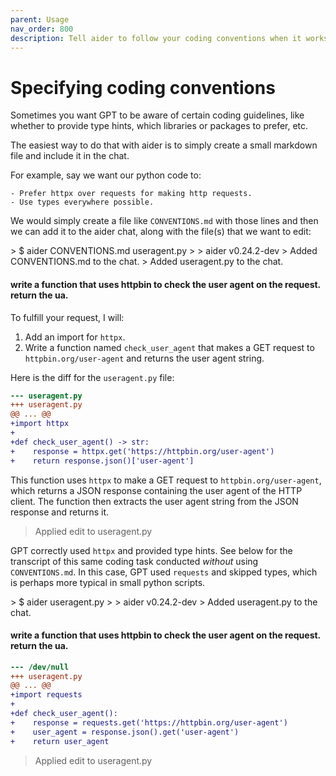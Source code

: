 ```yaml
---
parent: Usage
nav_order: 800
description: Tell aider to follow your coding conventions when it works on your code.
---
```

# Specifying coding conventions

Sometimes you want GPT to be aware of certain coding guidelines,
like whether to provide type hints, which libraries or packages
to prefer, etc.

The easiest way to do that with aider is to simply create
a small markdown file and include it in the chat.

For example, say we want our python code to:

```
- Prefer httpx over requests for making http requests.
- Use types everywhere possible.
```

We would simply create a file like `CONVENTIONS.md` with those lines
and then we can add it to the aider chat, along with the file(s)
that we want to edit:

<div class="chat-transcript" markdown="1">
> $ aider CONVENTIONS.md useragent.py  
>  
> aider v0.24.2-dev  
> Added CONVENTIONS.md to the chat.  
> Added useragent.py to the chat.  

#### write a function that uses httpbin to check the user agent on the request. return the ua.  

To fulfill your request, I will:

1. Add an import for `httpx`.
2. Write a function named `check_user_agent` that makes a GET request to `httpbin.org/user-agent` and returns the user agent string.

Here is the diff for the `useragent.py` file:

```diff
--- useragent.py
+++ useragent.py
@@ ... @@
+import httpx
+
+def check_user_agent() -> str:
+    response = httpx.get('https://httpbin.org/user-agent')
+    return response.json()['user-agent']
```

This function uses `httpx` to make a GET request to `httpbin.org/user-agent`, which returns a JSON response containing the user agent of the HTTP client. The function then extracts the user agent string from the JSON response and returns it.

> Applied edit to useragent.py  
</div>

GPT correctly used `httpx` and provided type hints.
See below for the transcript of this same
coding task conducted *without*
using `CONVENTIONS.md`.
In this case, GPT used `requests` and skipped types,
which is perhaps more typical in small python scripts.

<div class="chat-transcript" markdown="1">
> $ aider useragent.py  
>  
> aider v0.24.2-dev  
> Added useragent.py to the chat.  


#### write a function that uses httpbin to check the user agent on the request. return the ua.  

```diff
--- /dev/null
+++ useragent.py
@@ ... @@
+import requests
+
+def check_user_agent():
+    response = requests.get('https://httpbin.org/user-agent')
+    user_agent = response.json().get('user-agent')
+    return user_agent
```

> Applied edit to useragent.py  
</div>
